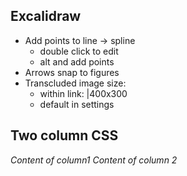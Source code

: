 ## Excalidraw
- Add points to line -> spline
	- double click to edit
	- alt and add points
- Arrows snap to figures
- Transcluded image size: 
	- within link: |400x300
	- default in settings

## Two column CSS
<i id="flexbox"> <i>Content of column1</i> <i> Content of column 2</i> </i>

